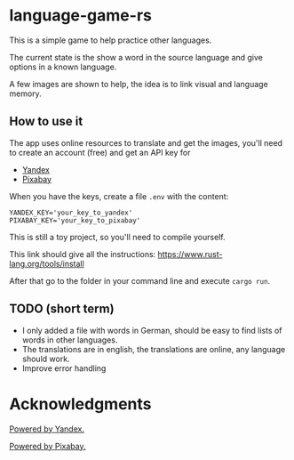 # language-game-rs

This is a simple game to help practice other languages.

The current state is the show a word in the source language and give options in a known language.

A few images are shown to help, the idea is to link visual and language memory.

## How to use it

The app uses online resources to translate and get the images, you'll need to create an account (free) and get an API key for

  - [Yandex](https://translate.yandex.com/developers)
  - [Pixabay](https://pixabay.com/api/docs/)

When you have the keys, create a file `.env` with the content:
```
YANDEX_KEY='your_key_to_yandex'
PIXABAY_KEY='your_key_to_pixabay'
```

This is still a toy project, so you'll need to compile yourself.

This link should give all the instructions: https://www.rust-lang.org/tools/install

After that go to the folder in your command line and execute `cargo run`.

## TODO (short term)

- I only added a file with words in German, should be easy to find lists of words in other languages.
- The translations are in english, the translations are online, any language should work.
- Improve error handling


# Acknowledgments

[Powered by Yandex.](http://translate.yandex.com/)

[Powered by Pixabay.](https://pixabay.com/)
